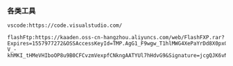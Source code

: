 ### 各类工具

    vscode:https://code.visualstudio.com/

    flashFtp:https://kaaden.oss-cn-hangzhou.aliyuncs.com/web/FlashFXP.rar?Expires=1557977272&OSSAccessKeyId=TMP.AgG1_F9wgw_T1hlMWG4XePaYrDd8X0pxGvrCZ_9LFFpMsvWI0Fqlzdq9ymYvADAtAhUA_-V_-khMKI_tHMeVHIboOP8u9B0CFCvzmVexpfCNkngAATYUl7hHdvG9&Signature=jcgQJK6vNUKwmbRGyvhEwuGxdzU%3D
